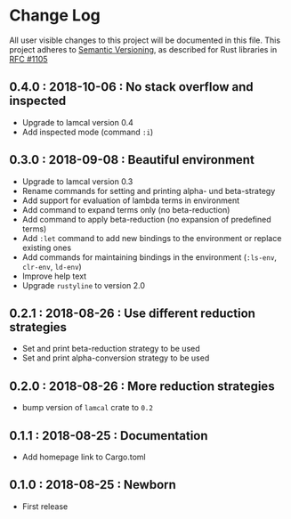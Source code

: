 # Change Log

All user visible changes to this project will be documented in this file.
This project adheres to [Semantic Versioning](http://semver.org/), as described
for Rust libraries in [RFC #1105](https://github.com/rust-lang/rfcs/blob/master/text/1105-api-evolution.md)

## 0.4.0 : 2018-10-06 : No stack overflow and inspected

* Upgrade to lamcal version 0.4
* Add inspected mode (command `:i`)

## 0.3.0 : 2018-09-08 : Beautiful environment

* Upgrade to lamcal version 0.3
* Rename commands for setting and printing alpha- und beta-strategy
* Add support for evaluation of lambda terms in environment
* Add command to expand terms only (no beta-reduction)
* Add command to apply beta-reduction (no expansion of predefined terms)
* Add `:let` command to add new bindings to the environment or replace existing ones
* Add commands for maintaining bindings in the environment (`:ls-env`, `clr-env`, `ld-env`)
* Improve help text
* Upgrade `rustyline` to version 2.0

## 0.2.1 : 2018-08-26 : Use different reduction strategies

* Set and print beta-reduction strategy to be used
* Set and print alpha-conversion strategy to be used

## 0.2.0 : 2018-08-26 : More reduction strategies

* bump version of `lamcal` crate to `0.2`

## 0.1.1 : 2018-08-25 : Documentation

* Add homepage link to Cargo.toml  

## 0.1.0 : 2018-08-25 : Newborn

* First release
